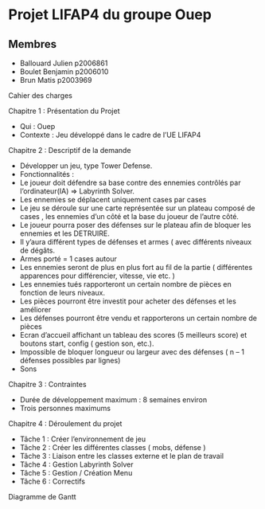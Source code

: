 # Projet LIFAP4 du groupe Ouep
## Membres
 - Ballouard Julien p2006861
 - Boulet Benjamin p2006010
 - Brun Matis p2003969


Cahier des charges 

Chapitre 1 : Présentation du Projet
-	Qui : Ouep
-	Contexte : Jeu développé dans le cadre de l’UE LIFAP4

Chapitre 2 : Descriptif de la demande 
-	Développer un jeu, type Tower Defense. 
-	Fonctionnalités :
- Le joueur doit défendre sa base contre des ennemies contrôlés par l’ordinateur(IA) => Labyrinth Solver.
- Les ennemies se déplacent uniquement cases par cases 
- Le jeu se déroule sur une carte représentée sur un plateau composé de cases , les ennemies d’un côté et la base du joueur de l’autre côté.
- Le joueur pourra poser des défenses sur le plateau afin de bloquer les ennemies et les DETRUIRE.
- Il y’aura différent types de défenses et armes ( avec différents niveaux de dégâts.
- Armes porté = 1 cases autour 
- Les ennemies seront de plus en plus fort au fil de la partie ( différentes apparences pour différencier, vitesse, vie etc. ) 
- Les ennemies tués rapporteront un certain nombre de pièces en fonction de leurs niveaux.
- Les pièces pourront être investit pour acheter des défenses et les améliorer 
- Les défenses pourront être vendu et rapporterons un certain nombre de pièces 
- Ecran d’accueil affichant un tableau des scores (5 meilleurs score) et boutons start, config ( gestion son, etc.).
- Impossible de bloquer longueur ou largeur avec des défenses ( n – 1 défenses possibles par lignes)
-  Sons 

Chapitre 3 : Contraintes
-	Durée de développement maximum : 8 semaines environ
-	Trois personnes maximums

Chapitre 4 : Déroulement du projet 
-	Tâche 1 : Créer l’environnement de jeu 
-	Tâche 2 : Créer les différentes classes ( mobs, défense ) 
-	Tâche 3 : Liaison entre les classes externe et le plan de travail
-	Tâche 4 : Gestion Labyrinth  Solver
-	Tâche 5 : Gestion / Création Menu
-	Tâche 6 : Correctifs 

Diagramme de Gantt




